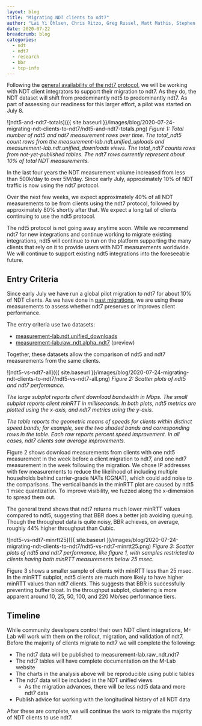 ```yaml
---
layout: blog
title: "Migrating NDT clients to ndt7"
author: "Lai Yi Ohlsen, Chris Ritzo, Greg Russel, Matt Mathis, Stephen Soltesz"
date: 2020-07-22
breadcrumb: blog
categories:
  - ndt
  - ndt7
  - research
  - bbr
  - tcp-info
---
```


Following the [general availability of the ndt7 protocol][ndt7intro], we will
be working with NDT client integrators to support their migration to ndt7. As
they do, the NDT dataset will shift from predominantly ndt5 to predominantly
ndt7. As part of assessing our readiness for this larger effort, a pilot was
started on July 8.<!--more-->

![ndt5-and-ndt7-totals]({{ site.baseurl }}/images/blog/2020-07-24-migrating-ndt-clients-to-ndt7/ndt5-and-ndt7-totals.png)
*Figure 1: Total number of ndt5 and ndt7 measurement rows over time. The*
*total_ndt5 count rows from the measurement-lab.ndt.unified_uploads and*
*measurement-lab.ndt.unified_downloads views. The total_ndt7 counts rows from*
*not-yet-published tables. The ndt7 rows currently represent about 10% of*
*total NDT measurements.*

In the last four years the NDT measurement volume increased from less than
500k/day to over 5M/day. Since early July, approximately 10% of NDT traffic
is now using the ndt7 protocol.

Over the next few weeks, we expect approximately 40% of all NDT measurements
to be from clients using the ndt7 protocol, followed by approximately 80%
shortly after that. We expect a long tail of clients continuing to use the
ndt5 protocol.

The ndt5 protocol is not going away anytime soon. While we recommend ndt7 for
new integrations and continue working to migrate existing integrations, ndt5
will continue to run on the platform supporting the many clients that rely on
it to provide users with NDT measurements worldwide. We will continue to
support existing ndt5 integrations into the foreseeable future.

## Entry Criteria

Since early July we have run a global pilot migration to ndt7 for about 10%
of NDT clients. As we have done in [past migrations][pastmigration], we are
using these measurements to assess whether ndt7 preserves or improves client
performance.

The entry criteria use two datasets:

* [measurement-lab.ndt.unified_downloads][unified_download]
* [measurement-lab.raw_ndt.alpha_ndt7][alpha_ndt7] (preview)

Together, these datasets allow the comparison of ndt5 and ndt7 measurements
from the same clients.

![ndt5-vs-ndt7-all]({{ site.baseurl }}/images/blog/2020-07-24-migrating-ndt-clients-to-ndt7/ndt5-vs-ndt7-all.png)
*Figure 2: Scatter plots of ndt5 and ndt7 performance.*

*The large subplot reports client download bandwidth in Mbps. The small*
*subplot reports client minRTT in milliseconds. In both plots, ndt5 metrics*
*are plotted using the x-axis, and ndt7 metrics using the y-axis.*

*The table reports the geometric means of speeds for clients within distinct*
*speed bands; for example, see the two shaded bands and corresponding rows in*
*the table. Each row reports percent speed improvement. In all cases, ndt7*
*clients saw average improvements.*

Figure 2 shows download measurements from clients with one ndt5 measurement
in the week before a client migration to ndt7, and one ndt7 measurement in
the week following the migration. We chose IP addresses with few measurements
to reduce the likelihood of including multiple households behind
carrier-grade NATs (CGNAT), which could add noise to the comparisons. The
vertical bands in the minRTT plot are caused by ndt5 1 msec quantization. To
improve visibility, we fuzzed along the x-dimension to spread them out.

The general trend shows that ndt7 returns much lower minRTT values compared
to ndt5, suggesting that BBR does a better job avoiding queuing. Though the
throughput data is quite noisy, BBR achieves, on average, roughly 44% higher
throughput than Cubic.

![ndt5-vs-ndt7-minrtt25]({{ site.baseurl }}/images/blog/2020-07-24-migrating-ndt-clients-to-ndt7/ndt5-vs-ndt7-minrtt25.png)
*Figure 3: Scatter plots of ndt5 and ndt7 performance, like figure 1, with*
*samples restricted to clients having both minRTT measurements below 25 msec.*

Figure 3 shows a smaller sample of clients with minRTT less than 25 msec. In
the minRTT subplot, ndt5 clients are much more likely to have higher minRTT
values than ndt7 clients. This suggests that BBR is successfully preventing
buffer bloat. In the throughput subplot, clustering is more apparent around
10, 25, 50, 100, and 220 Mb/sec performance tiers.

## Timeline

While community developers control their own NDT client integrations, M-Lab
will work with them on the rollout, migration, and validation of ndt7. Before
the majority of clients migrate to ndt7 we will complete the following:

* The ndt7 data will be published to measurement-lab.raw_ndt.ndt7
* The ndt7 tables will have complete documentation on the M-Lab website
* The charts in the analysis above will be reproducible using public tables
* The ndt7 data will be included in the NDT unified views
  * As the migration advances, there will be less ndt5 data and more ndt7 data
* Publish advice for working with the longitudinal history of all NDT data

After these are complete, we will continue the work to migrate the majority
of NDT clients to use ndt7.

[ndt7intro]: https://www.measurementlab.net/blog/ndt7-introduction/
[pastmigration]: https://www.measurementlab.net/blog/global-pilot-entry/
[unified_download]: https://console.cloud.google.com/bigquery?folder=&organizationId=&project=measurement-lab&p=measurement-lab&d=ndt&t=unified_downloads&page=table
[alpha_ndt7]: https://console.cloud.google.com/bigquery?project=measurement-lab&p=measurement-lab&d=raw_ndt&t=alpha_ndt7&page=table
